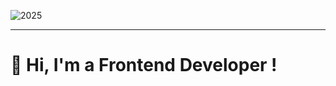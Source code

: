 ![2025](https://github.com/user-attachments/assets/d4c13cbd-d8a9-40d3-b93f-c91fceab74fe)

---
# 👋 Hi, I'm a Frontend Developer !
